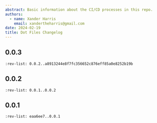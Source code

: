 ```yaml
---
abstract: Basic information about the CI/CD processes in this repo.
authors:
  - name: Xander Harris
    email: xandertheharris@gmail.com
date: 2024-02-19
title: Dot Files Changelog
---
```


## 0.0.3

```{git_changelog}
:rev-list: 0.0.2..a8913244e8f7fc356652c876eff85a0e8252b19b
```

## 0.0.2

```{git_changelog}
:rev-list: 0.0.1..0.0.2
```

## 0.0.1

```{git_changelog}
:rev-list: eaa6ee7..0.0.1
```
